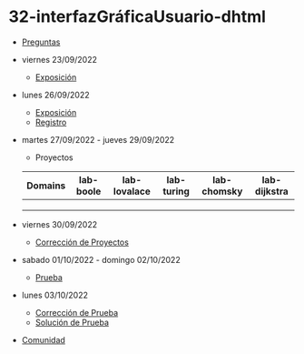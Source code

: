 # 32-interfazGráficaUsuario-dhtml

- [Preguntas](https://escuela.it/master-programacion-diseno-software)
- viernes 23/09/2022
  - [Exposición](https://escuela.it/master-programacion-diseno-software)
- lunes 26/09/2022
  - [Exposición](https://escuela.it/master-programacion-diseno-software)
  - [Registro](https://forms.gle/mPrP9E12N6GZ5qob6)
- martes 27/09/2022 - jueves 29/09/2022
  - Proyectos
  
  |Domains|lab-boole|lab-lovalace|lab-turing|lab-chomsky|lab-dijkstra|
  |-------|---------|------------|----------|-----------|--------------|
  |       |         |            |          |           |              |
  |       |         |            |          |           |              |
  |       |         |            |          |           |              |
- viernes 30/09/2022
  - [Corrección de Proyectos](https://escuela.it/master-programacion-diseno-software)
- sabado 01/10/2022 - domingo 02/10/2022
  - [Prueba](https://forms.gle/VmoJFnb2zZ5pizJt9)
- lunes 03/10/2022
  - [Corrección de Prueba](https://escuela.it/master-programacion-diseno-software)
  - [Solución de Prueba](https://docs.google.com/spreadsheets/d/1Uwtqa5VdD5wK2X7eLgkS6_th16aPnsW8pa5Ft2TyLPo/edit#gid=0)
- [Comunidad](https://app.slack.com/client/T02S3KYD464/C02UL8R8QMN)